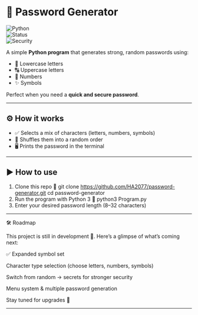 # 🔐 Password Generator  

![Python](https://img.shields.io/badge/Python-3.x-blue?logo=python&logoColor=white)  
![Status](https://img.shields.io/badge/Status-In%20Development-yellow)  
![Security](https://img.shields.io/badge/Security-Strong-green)  

A simple **Python program** that generates strong, random passwords using:  
- 🔡 Lowercase letters  
- 🔠 Uppercase letters  
- 🔢 Numbers  
- ✨ Symbols  

Perfect when you need a **quick and secure password**.  

---

## ⚙️ How it works  

- ✅ Selects a mix of characters (letters, numbers, symbols)  
- 🔀 Shuffles them into a random order  
- 🖥️ Prints the password in the terminal  

---

## ▶️ How to use  

1. Clone this repo 📂 
   git clone https://github.com/HA2077/password-generator.git
   cd password-generator
2. Run the program with Python 3 🐍
    python3 Program.py
3. Enter your desired password length (8–32 characters)

---

🛠️ Roadmap

This project is still in development 🚧.
Here’s a glimpse of what’s coming next:

✅ Expanded symbol set

Character type selection (choose letters, numbers, symbols)

Switch from random → secrets for stronger security

Menu system & multiple password generation

Stay tuned for upgrades 🚀

---

